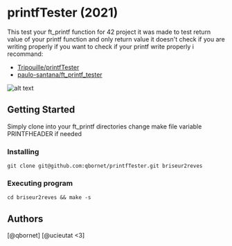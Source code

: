 # printfTester (2021)

This test your ft_printf function for 42 project it was made to test return value of your printf function and only return value it doesn't check if you are writing properly if you want to check if your printf write properly i recommand:

- [Tripouille/printfTester](https://github.com/Tripouille/printfTester)
- [paulo-santana/ft_printf_tester](https://github.com/paulo-santana/ft_printf_tester)


![alt text](https://i.imgur.com/gzEx0AZ.png)

## Getting Started

Simply clone into your ft_printf directories change make file variable PRINTFHEADER if needed

### Installing

```
git clone git@github.com:qbornet/printfTester.git briseur2reves
```

### Executing program

```
cd briseur2reves && make -s
```
## Authors

[@qbornet]
[@ucieutat <3]
